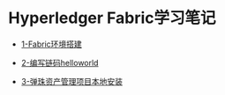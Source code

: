# Hyperledger Fabric学习笔记



- [1-Fabric环境搭建](./1-Fabric环境搭建.md)
- [2-编写链码helloworld](./2-编写链码helloworld.md)

- [3-弹珠资产管理项目本地安装](./3-弹珠资产管理项目本地安装.md)


